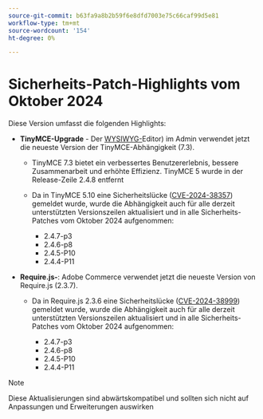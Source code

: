 ```yaml
---
source-git-commit: b63fa9a8b2b59f6e8dfd7003e75c66caf99d5e81
workflow-type: tm+mt
source-wordcount: '154'
ht-degree: 0%

---
```

# Sicherheits-Patch-Highlights vom Oktober 2024

Diese Version umfasst die folgenden Highlights:

* **TinyMCE-Upgrade** - Der [WYSIWYG-](https://experienceleague.adobe.com/en/docs/commerce-admin/content-design/wysiwyg/editor)Editor) im Admin verwendet jetzt die neueste Version der TinyMCE-Abhängigkeit (7.3&#x200B;).

   * TinyMCE 7.3 bietet ein verbessertes Benutzererlebnis, bessere Zusammenarbeit und erhöhte Effizienz. TinyMCE 5 wurde in der Release-Zeile 2.4.8 entfernt&#x200B;

   * Da in TinyMCE 5.10 eine Sicherheitslücke ([CVE-2024-38357](https://nvd.nist.gov/vuln/detail/CVE-2024-38357)) gemeldet wurde, wurde die Abhängigkeit auch für alle derzeit unterstützten Versionszeilen aktualisiert und in alle Sicherheits-Patches vom Oktober 2024 aufgenommen:

      * 2.4.7-p3
      * 2.4.6-p8
      * 2.4.5-P10
      * 2.4.4-P11

* **Require.js-**: Adobe Commerce verwendet jetzt die neueste Version von Require.js (2.3.7).

   * Da in Require.js 2.3.6 eine Sicherheitslücke ([CVE-2024-38999](https://nvd.nist.gov/vuln/detail/CVE-2024-38999)) gemeldet wurde, wurde die Abhängigkeit auch für alle derzeit unterstützten Versionszeilen aktualisiert und in alle Sicherheits-Patches vom Oktober 2024 aufgenommen:

      * 2.4.7-p3
      * 2.4.6-p8
      * 2.4.5-P10
      * 2.4.4-P11

>[!NOTE]
>
>Diese Aktualisierungen sind abwärtskompatibel und sollten sich nicht auf Anpassungen und Erweiterungen auswirken&#x200B;
